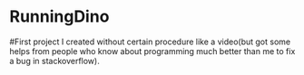 # RunningDino
#First project I created without certain procedure like a video(but got some helps from people who know about programming much better than me to fix a bug in stackoverflow).

